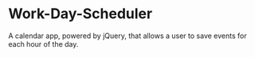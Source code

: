 # Work-Day-Scheduler
A calendar app, powered by jQuery, that allows a user to save events for each hour of the day.
